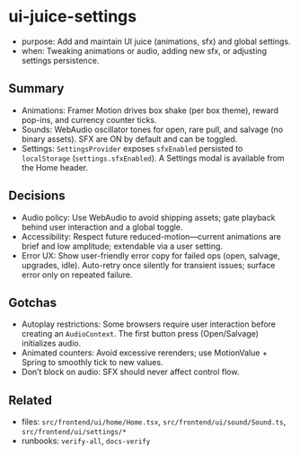 # ui-juice-settings

- purpose: Add and maintain UI juice (animations, sfx) and global settings.
- when: Tweaking animations or audio, adding new sfx, or adjusting settings persistence.

## Summary

- Animations: Framer Motion drives box shake (per box theme), reward pop-ins, and currency counter ticks.
- Sounds: WebAudio oscillator tones for open, rare pull, and salvage (no binary assets). SFX are ON by default and can be toggled.
- Settings: `SettingsProvider` exposes `sfxEnabled` persisted to `localStorage` (`settings.sfxEnabled`). A Settings modal is available from the Home header.

## Decisions

- Audio policy: Use WebAudio to avoid shipping assets; gate playback behind user interaction and a global toggle.
- Accessibility: Respect future reduced-motion—current animations are brief and low amplitude; extendable via a user setting.
- Error UX: Show user-friendly error copy for failed ops (open, salvage, upgrades, idle). Auto-retry once silently for transient issues; surface error only on repeated failure.

## Gotchas

- Autoplay restrictions: Some browsers require user interaction before creating an `AudioContext`. The first button press (Open/Salvage) initializes audio.
- Animated counters: Avoid excessive rerenders; use MotionValue + Spring to smoothly tick to new values.
- Don’t block on audio: SFX should never affect control flow.

## Related

- files: `src/frontend/ui/home/Home.tsx`, `src/frontend/ui/sound/Sound.ts`, `src/frontend/ui/settings/*`
- runbooks: `verify-all`, `docs-verify`
